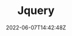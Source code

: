 ---
date: 2022-06-07T14:42:48Z
draft: true
aliases: []
categories: ['various']
series: []
tags: ['various']
chroma: false
toc: true
title: Jquery
description: 
---